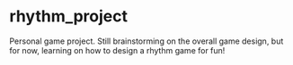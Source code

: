 # rhythm_project
 Personal game project. Still brainstorming on the overall game design, but for now, learning on how to design a rhythm game for fun!
